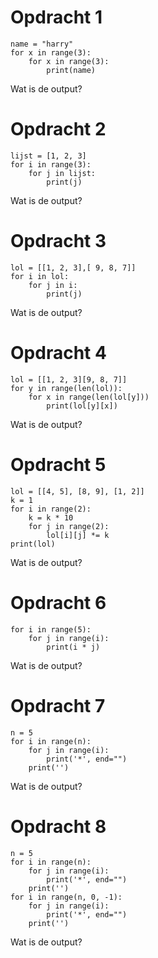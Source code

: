 # Opdracht 1
```
name = "harry"
for x in range(3):
    for x in range(3):
        print(name)
```
Wat is de output?

# Opdracht 2
```
lijst = [1, 2, 3]
for i in range(3):
    for j in lijst:
        print(j)
```
Wat is de output?

# Opdracht 3
```
lol = [[1, 2, 3],[ 9, 8, 7]]
for i in lol:
    for j in i:
        print(j)
```
Wat is de output?

# Opdracht 4
```
lol = [[1, 2, 3][9, 8, 7]]
for y in range(len(lol)):
    for x in range(len(lol[y]))
        print(lol[y][x])
```
Wat is de output?

# Opdracht 5
```
lol = [[4, 5], [8, 9], [1, 2]]
k = 1
for i in range(2):
    k = k * 10
    for j in range(2):
        lol[i][j] *= k
print(lol)
```
Wat is de output?

# Opdracht 6
```
for i in range(5):
    for j in range(i):
        print(i * j)
```
Wat is de output?

# Opdracht 7
```
n = 5
for i in range(n):
    for j in range(i):
        print('*', end="")
    print('')
```
Wat is de output?

# Opdracht 8
```
n = 5
for i in range(n):
    for j in range(i):
        print('*', end="")
    print('')
for i in range(n, 0, -1):
    for j in range(i):
        print('*', end="")
    print('')
```
Wat is de output?